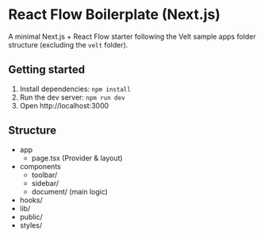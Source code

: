 # React Flow Boilerplate (Next.js)

A minimal Next.js + React Flow starter following the Velt sample apps folder structure (excluding the `velt` folder).

## Getting started

1. Install dependencies: `npm install`
2. Run the dev server: `npm run dev`
3. Open http://localhost:3000

## Structure

- app
  - page.tsx (Provider & layout)
- components
  - toolbar/
  - sidebar/
  - document/ (main logic)
- hooks/
- lib/
- public/
- styles/
